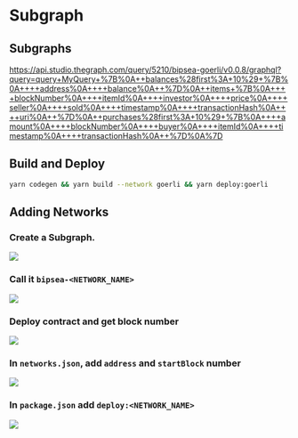 # Subgraph

## Subgraphs

https://api.studio.thegraph.com/query/5210/bipsea-goerli/v0.0.8/graphql?query=query+MyQuery+%7B%0A++balances%28first%3A+10%29+%7B%0A++++address%0A++++balance%0A++%7D%0A++items+%7B%0A++++blockNumber%0A++++itemId%0A++++investor%0A++++price%0A++++seller%0A++++sold%0A++++timestamp%0A++++transactionHash%0A++++uri%0A++%7D%0A++purchases%28first%3A+10%29+%7B%0A++++amount%0A++++blockNumber%0A++++buyer%0A++++itemId%0A++++timestamp%0A++++transactionHash%0A++%7D%0A%7D

## Build and Deploy

```bash
yarn codegen && yarn build --network goerli && yarn deploy:goerli 
```

## Adding Networks

### Create a Subgraph.

![](https://user-images.githubusercontent.com/19412160/184470320-43c0ce0c-3772-4f11-b47d-17b56c905a6c.png)

### Call it `bipsea-<NETWORK_NAME>`

![](https://user-images.githubusercontent.com/19412160/184470333-9fe683d8-8774-4db6-af37-31f6ab89b60d.png)

### Deploy contract and get block number

![](https://user-images.githubusercontent.com/19412160/184470286-ed796dea-c488-4c58-a873-f19280f1d526.png)

### In `networks.json`, add `address` and `startBlock` number

![](https://user-images.githubusercontent.com/19412160/184470382-d1fb070d-5f6a-4fc9-87f1-ad152e807cc1.png)

### In `package.json` add `deploy:<NETWORK_NAME>`

![](https://user-images.githubusercontent.com/19412160/184470435-e88c1c73-a634-4d4e-bc7c-33ebda351d4e.png)

